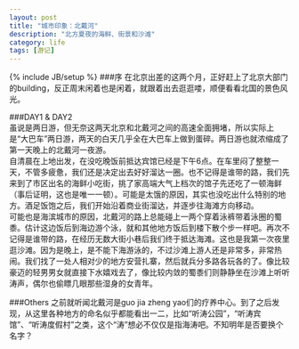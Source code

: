```yaml
---
layout: post
title: "城市印象：北戴河"
description: "北方夏夜的海鲜、街景和沙滩"
category: life
tags: [游记]
---
```

{% include JB/setup %}
###序
在北京出差的这两个月，正好赶上了北京大部门的building，反正周末闲着也是闲着，就跟着出去逛逛喽，顺便看看北国的景色风光。  

###DAY1 & DAY2  
虽说是两日游，但无奈这两天北京和北戴河之间的高速全面拥堵，所以实际上是“大巴车”两日游，两天的白天几乎全在大巴车上做到蛋碎。两日游也就浓缩成了第一天晚上的北戴河一夜游。  
自清晨在上地出发，在没吃晚饭前抵达宾馆已经是下午6点。在车里闷了整整一天，不管多疲惫，我们还是决定出去好好溜达一圈。也不记得是谁带的路，我们先来到了市区出名的海鲜小吃街，挑了家高端大气上档次的馆子先还吃了一顿海鲜（事后证明，这也是唯一一顿）。可能是太饿的原因，其实也没吃出什么特别的地方。酒足饭饱之后，我们开始沿着商业街溜达，并逐步往海滩方向移动。  
可能也是海滨城市的原因，北戴河的路上总能碰上一两个穿着泳裤带着泳圈的蜀黍。估计这边饭后到海边游个泳，就和其他地方饭后到楼下散个步一样吧。再次不记得是谁带的路，在经历无数大街小巷后我们终于抵达海滩。这也是我第一次夜里逛沙滩。因为是晚上，是不能下海游泳的，不过沙滩上游人还是非常多，非常热闹。我们找了一处人相对少的地方安营扎寨，然后就兵分多路各玩各的了。像比较豪迈的轻男男女就直接下水嬉戏去了，像比较内敛的蜀黍们则静静坐在沙滩上听听涛声，偶尔也偷瞟几眼那些湿身的女青年。  

###Others
之前就听闻北戴河是guo jia zheng yao们的疗养中心。到了之后发现，从这里各种地方的命名似乎都能看出一二，比如“听涛公园”，“听涛宾馆”、“听涛度假村”之类，这个“涛”想必不仅仅是指海涛吧。不知明年是否要换个名字？  


